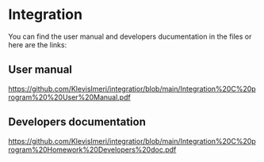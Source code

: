 # Integration

You can find the user manual and developers ducumentation in the files or here are the links:

## User manual 
https://github.com/KlevisImeri/integratior/blob/main/Integration%20C%20program%20%20User%20Manual.pdf

## Developers documentation 
https://github.com/KlevisImeri/integratior/blob/main/Integration%20C%20program%20Homework%20Developers%20doc.pdf

